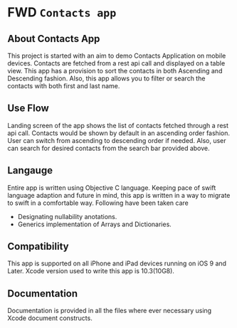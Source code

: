 # FWD `Contacts app` 

## About Contacts App
This project is started with an aim to demo Contacts Application on mobile devices. Contacts are fetched from a rest api call and displayed on a table view. This app has a provision to sort the contacts in both Ascending and Descending fashion. Also, this app allows you to filter or search the contacts with both first and last name.

## Use Flow
Landing screen of the app shows the list of contacts fetched through a rest api call. Contacts would be shown by default in an ascending order fashion. User can switch from ascending to descending order if needed. Also, user can search for desired contacts from the search bar provided above.

## Langauge
Entire app is written using Objective C language. Keeping pace of swift language adaption and future in mind, this app is written in a way to migrate to swift in a comfortable way. Following have been taken care
  - Designating nullability anotations.
  - Generics implementation of Arrays and Dictionaries.
  
## Compatibility
This app is supported on all iPhone and iPad devices running on iOS 9 and Later. Xcode version used to write this app is 10.3(10G8).

## Documentation
Documentation is provided in all the files where ever necessary using Xcode document constructs.
